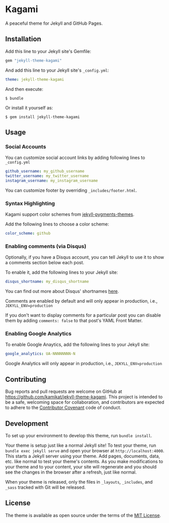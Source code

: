 # Kagami

A peaceful theme for Jekyll and GitHub Pages.

## Installation

Add this line to your Jekyll site's Gemfile:

```ruby
gem "jekyll-theme-kagami"
```

And add this line to your Jekyll site's `_config.yml`:

```yaml
theme: jekyll-theme-kagami
```

And then execute:

    $ bundle

Or install it yourself as:

    $ gem install jekyll-theme-kagami

## Usage

### Social Accounts

You can customize social account links by adding following lines to `_config.yml`

```yaml
github_username: my_github_username
twitter_username: my_twitter_username
instagram_username: my_instagram_username
```

You can customize footer by overriding `_includes/footer.html`.

### Syntax Highlighting

Kagami support color schemes from [jekyll-pygments-themes](https://github.com/jwarby/jekyll-pygments-themes).

Add the following lines to choose a color scheme:

```yaml
color_scheme: github
```

### Enabling comments (via Disqus)

Optionally, if you have a Disqus account, you can tell Jekyll to use it to show a comments section below each post.

To enable it, add the following lines to your Jekyll site:

```yaml
disqus_shortname: my_disqus_shortname
```

You can find out more about Disqus' shortnames [here](https://help.disqus.com/customer/portal/articles/466208).

Comments are enabled by default and will only appear in production, i.e., `JEKYLL_ENV=production`

If you don't want to display comments for a particular post you can disable them by adding `comments: false` to that post's YAML Front Matter.

### Enabling Google Analytics

To enable Google Anaytics, add the following lines to your Jekyll site:

```yaml
google_analytics: UA-NNNNNNNN-N
```

Google Analytics will only appear in production, i.e., `JEKYLL_ENV=production`

## Contributing

Bug reports and pull requests are welcome on GitHub at <https://github.com/kamikat/jekyll-theme-kagami>. This project is intended to be a safe, welcoming space for collaboration, and contributors are expected to adhere to the [Contributor Covenant](http://contributor-covenant.org) code of conduct.

## Development

To set up your environment to develop this theme, run `bundle install`.

Your theme is setup just like a normal Jekyll site! To test your theme, run `bundle exec jekyll serve` and open your browser at `http://localhost:4000`. This starts a Jekyll server using your theme. Add pages, documents, data, etc. like normal to test your theme's contents. As you make modifications to your theme and to your content, your site will regenerate and you should see the changes in the browser after a refresh, just like normal.

When your theme is released, only the files in `_layouts`, `_includes`, and `_sass` tracked with Git will be released.

## License

The theme is available as open source under the terms of the [MIT License](http://opensource.org/licenses/MIT).

